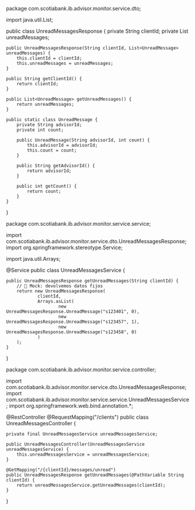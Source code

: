 package com.scotiabank.ib.advisor.monitor.service.dto;

import java.util.List;

public class UnreadMessagesResponse {
    private String clientId;
    private List<UnreadMessage> unreadMessages;

    public UnreadMessagesResponse(String clientId, List<UnreadMessage> unreadMessages) {
        this.clientId = clientId;
        this.unreadMessages = unreadMessages;
    }

    public String getClientId() {
        return clientId;
    }

    public List<UnreadMessage> getUnreadMessages() {
        return unreadMessages;
    }

    public static class UnreadMessage {
        private String advisorId;
        private int count;

        public UnreadMessage(String advisorId, int count) {
            this.advisorId = advisorId;
            this.count = count;
        }

        public String getAdvisorId() {
            return advisorId;
        }

        public int getCount() {
            return count;
        }
    }
}


package com.scotiabank.ib.advisor.monitor.service.service;

import com.scotiabank.ib.advisor.monitor.service.dto.UnreadMessagesResponse;
import org.springframework.stereotype.Service;

import java.util.Arrays;

@Service
public class UnreadMessagesService {

    public UnreadMessagesResponse getUnreadMessages(String clientId) {
        // 🔹 Mock: devolvemos datos fijos
        return new UnreadMessagesResponse(
                clientId,
                Arrays.asList(
                        new UnreadMessagesResponse.UnreadMessage("s123401", 0),
                        new UnreadMessagesResponse.UnreadMessage("s123457", 1),
                        new UnreadMessagesResponse.UnreadMessage("s123458", 0)
                )
        );
    }
}


package com.scotiabank.ib.advisor.monitor.service.controller;

import com.scotiabank.ib.advisor.monitor.service.dto.UnreadMessagesResponse;
import com.scotiabank.ib.advisor.monitor.service.service.UnreadMessagesService;
import org.springframework.web.bind.annotation.*;

@RestController
@RequestMapping("/clients")
public class UnreadMessagesController {

    private final UnreadMessagesService unreadMessagesService;

    public UnreadMessagesController(UnreadMessagesService unreadMessagesService) {
        this.unreadMessagesService = unreadMessagesService;
    }

    @GetMapping("/{clientId}/messages/unread")
    public UnreadMessagesResponse getUnreadMessages(@PathVariable String clientId) {
        return unreadMessagesService.getUnreadMessages(clientId);
    }
}
